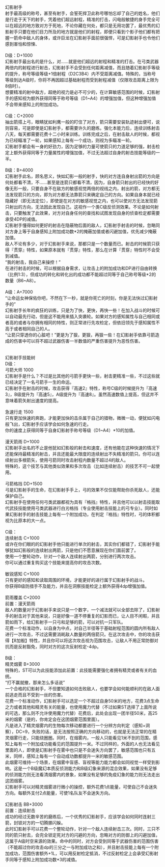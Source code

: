 <title>幻影射手</title>
<meta name="GENERATOR" content="WinCHM">
<meta http-equiv="Content-Type" content="text/html; charset=gb2312">
<br>幻影射手
<br>射手最高级的称号，甚至有射手，会誓死捍卫此称号哪怕忘却了自己的姓名，他们是行走于天下的射手，凭着他们超远射程，精准的打击，闪电般敏捷的身手完全可以在超远的地方致对方于死地，不论你藏在何处，都只是无用功罢了，最优秀的幻影射手只要在他们目力所及的地方就是他们的射程，即便只看到个影子他们都有把握一箭命中敌人的身体，或许巨龙在幻影射手面前很强悍，可是幻影射手也令他们感到害怕和惊悚、
<br>
<br>D级：D+1000 
<br>幻影射手最出名的是什么，对……就是他们超远的射程和精准的打击。在弓类武器两倍内的射程进行射击，幻影射手不会受到任何距离减值，而且随着幻影射手等级的提升，称号等级等级+1倍射程（D2C3B4）内不受距离减值。特殊的，当称号等级到达A级时，你将不再因超过基础射程而受到射程减值（仅限攻击距离上限为8倍时）。
<br>想要精准的射中敌方，超绝的视力是必不可少的，在计算敏感范围的时候，幻影射手的感知视为额外获得同等于称号等级（D1~A4）的增强加值，但这种增强加值不会带来感知上的附加成功。
<br>
<br>C级：C+2000
<br>抽出箭搭上弓，眼睛犹如利鹰一般的盯住了对方，箭只需要安装轨迹射出便可，说则容易，可是即使是幻影射手，都需要许久的磨练。强化本能力后，连续训练射击八天，每天都需要花费十二小时来训练。训练完成之后，在射击敌人的时候，都视为已经瞄准了一轮，如果感知上每有一个成功，则视为多瞄准一轮。
<br>幻影射手都会有一身的好劲力，因为足够的力量可使箭只的力道足够的强，射击检定上额外获得同等于力量属性的增强加值，不过无法超过自身的射击技能等级的一半。
<br>
<br>B级：B+4000 
<br>幻影射手此名，顾名思义，快如幻影一般的射手，快的对方连自身射出箭的方向是何处都看不清，不……甚至是连箭只都看不清，因为，自身箭只射出的已经快的好像无形一般，只要自身不在敌方的敏感视觉两倍的视线之内，射出的箭，对方都无法发现箭只的方向，即为对方都无法靠箭只来确定自己的方向。如果自身本就已经隐藏好（即无法定位），即使是在对方的敏感视觉之内，也可以使对方无法发现箭只射出的方向，无法因此发现自己。这视作一个类C级反侦测效果。不论是如何射击，只要触发了此效果，对方对自身任何的查找和试图发现自身的侦查检定都需要承受4DP的减值。
<br>幻影射手懂得如何更好的射击在隐蔽物后面的敌人，幻影射手射击的时候，忽略同对方身上等于自身感知上附加成功数*2的掩蔽加值或者闪避加值，优先减少掩蔽加值。
<br>敌人不论有多少，对于幻影射手来说，那都只是一个数量而已。射击的时候箭只获得『贯穿』特性，如果原本就有『贯穿』特性，那么在计算『贯穿』特性时不会受到减值。
<br>“我的射击，我自己来操控！”
<br>在进行射击的时候，可以根据自身需求，让攻击上的附加成功和DP进行自由转换（比例1:3），但成功的转化和转化出的成功都不能超过同等于自己称号等级*2的数量（B6~A8）。
<br>
<br>A级：A+7000 
<br>“让命运女神保佑你吧，不然在下一秒，就是你死亡的时刻，你是无法快过幻影射手的”
<br>幻影射手长年的疯狂的训练，只是为了快，更快，再快一些！在加入战斗的时候可以自动最先行动，但是这不能用来插入突袭轮。如果对方的感知属性与自己相同或者高的或者与你拥有相同的特性，则正常进行先攻检定，但依旧领先于感知属性不高于或者相同自己的人。
<br>“让箭只穿透你的心脏吧！”更是为了狠，更狠，再狠一些！在幻影射手依靠弓箭造成的伤害中可以将不超过武器伤害一半数值的严重伤害提升为恶性伤害。
<br>
<br>
<br>幻影射手技能树
<br>D级：
<br>弓箭大师 1000
<br>幻影射手是什么？不过是比其他的弓箭手更快一些，射击更精准一些，不过这些就已经决定了一名弓箭手一生的命运。
<br>幻影射手在射击的时候，攻击获得『高速2』特性，称号C级的时候提升为『高速3』，B级提升为『高速5』，A级提升为『高速8』。虽然高速数值上提高，但这并不意味着箭矢射出速度的提高。
<br>
<br>急速行走 1500
<br>只有更加快速的奔跑，才能更加快的击杀属于自己的猎物，微微一动，便犹如闪电般飞出，幻影射手应该学会如何急速的行走。
<br>你的速度上获得同等于自身幻影射手称号等级（D1~A4）*10的加值。
<br>
<br>漫天箭雨 D+1000
<br>幻影射手出名的不止是他犹如幻影般的射击和速度，还有他能在这种快速的情况下还能保持最精准的射击，并且还能最大限度的连续射出不失精准的箭只。你可以连续射出多根箭矢，使用弓箭同时攻击射程内数量不超过4的敌人。
<br>特殊的，这个技艺与其他类似效果和多次攻击（比如连续射击）的技艺不可一起使用。
<br>
<br>弓箭格挡 DD+1500
<br>弓是幻影射手的生命，在幻影射手手上，弓的效果不仅仅能帮助你杀死敌人，还能保护自己。
<br>幻影射手在使用任何弓类武器都视为具有『格挡』特性，并且他可以以射击技能取代武技技能使用弓类武器进行白刃格挡（专业使用射击技能上的弓专业）。同时如果幻影射手的射击技能上每有一个附加成功，在判定『格挡』特性时，弓的体积都视为比原本的大一点。
<br>
<br>C级：
<br>连续射击 C+1000
<br>或许在你们眼的的幻影射手他只能进行单次的射击，其实你们都错了，幻影射手能够犹如幻影般的连续射出两箭，只是他们不愿意展现在你们面前罢了。
<br>使用一个整轮动作，针对一个敌人连续射出两箭，分别进行两次攻击。
<br>你可以通过重复购买这个技能来提高你的攻击次数。
<br>
<br>敏锐感知 C+1000
<br>只有更好的感知和读取周围的环境，才能更好的进行属于幻影射手的战斗。
<br>你获得B级防措手不及能力，并且在洞察技能检定上额外获得4dp增强加值。
<br>
<br>箭雨覆盖 C+2000
<br>前置：漫天箭雨
<br>敌人的数量对于幻影射手来说只是一个数字，一个减法就可以全部去除了，幻影射手的射击对于其他来说，只是好像一道不停重复的幻影而已，让人目不闲暇，并且箭如雨下，给幻影射手一只弓和足够的箭，可以对抗一只军队。
<br>花费一个标准动作，以自身为中点，对自己半径等于基础射程范围的圆内所有敌人进行一次攻击，不过这需要消耗敌人数量的两倍箭只。在这次攻击中，你的攻击获得【8加骰】特性，并且你可以将这次攻击视为范围攻击，让敌人不用正常防御对抗而是反射豁免，同时对方的这次反射检定-4dp。
<br>
<br>B级：
<br>精灵烟雾 B+3000
<br>特殊的，ST可以为此技能添加此前置：此技能需要强化者拥有精灵或者有关的血统。
<br>“打不赢就撤，那来怎么多话说”
<br>一个合格的幻影射手，不但要知道如何击败敌人，也要学会如何能顺利的在敌人面前逃走而且不受到一丝的伤害。
<br>花费一个标准动作，幻影射手可以选定一个不超过自身50米的地方，花费3点生命之力或者其他和精灵有关的能量，也使用魔力代替（不过如果ST选择了上面所说的可选，那么则不允许使用魔力代替）花费后，此处会出现一团半径50米，高25米的烟雾（是的，你肯定会在这团烟雾范围里面）。
<br>凡是进入了精灵烟雾内的生物每次移动都要进行一个分辨方向判定（感知+洞察），DC=9，失败的话，是无法按照正确的方向移动的，也就是无法正常的在精灵烟雾行走，只能绕圈圈。同时，在烟雾内，一般人只能看见1米不到的范围，感知上每有一个附加成功能看见的范围提升一米。不过同样的，外面的人也无法看见里面的人，即使是幻影射手在雾中也只是不会迷失方向罢了，敏感范围也只有五米，同样，感知上每有一个自动成功数都提升一米的敏感范围。
<br>此烟雾可维持一个场景，在烟雾中盲感、盲视等能力能力都会如同视觉一样受到影响。这是一个B级魔幻本质反侦测能力和B级幻象来源的混合效果，如果没有足够的侦测能力则无法看清烟雾内的景象，如果没有足够的免疫幻象的能力则无法走出这团烟雾。
<br>幻影射手可以对精灵烟雾进行微小的操控，额外花费1点能量，可使自己不会迷失方向。每额外支付2点能量，可使1名队友不会迷失方向。
<br>
<br>幻影射击 BB+3000
<br>前置：连续射击
<br>成功的经过无数辛苦的磨练后，一个优秀的幻影射手，应该学会如何同时连射三箭，封锁对方的一切腾挪闪躲。
<br>此时幻影射手可以花费一个整轮动作，针对一个敌人连续射击三次。同时，三只不同的箭只射去，会完全锁定死对方的闪避的方向，忽略对方的防御上的闪避加值，这属于A级时空来源的效果。命中的同时，对方会受到同等于武器伤害的范围伤害（不能超过你的攻击dp的三分之一与附加成功之和），并且射击技能上每有一个附加成功，范围伤害额外+1L，可以用反射检定抵消，不过反射检定上会承受幻影射手同等于感知上附加成功数*3的减值。
<br>